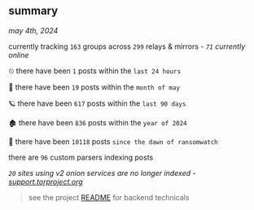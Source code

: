 
## summary
_may 4th, 2024_

currently tracking `163` groups across `299` relays & mirrors - _`71` currently online_

⏲ there have been `1` posts within the `last 24 hours`

🦈 there have been `19` posts within the `month of may`

🪐 there have been `617` posts within the `last 90 days`

🏚 there have been `836` posts within the `year of 2024`

🦕 there have been `10118` posts `since the dawn of ransomwatch`

there are `96` custom parsers indexing posts

_`20` sites using v2 onion services are no longer indexed - [support.torproject.org](https://support.torproject.org/onionservices/v2-deprecation/)_

> see the project [README](https://github.com/joshhighet/ransomwatch#ransomwatch--) for backend technicals
